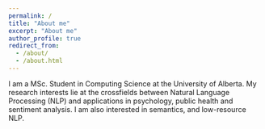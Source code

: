```yaml
---
permalink: /
title: "About me"
excerpt: "About me"
author_profile: true
redirect_from: 
  - /about/
  - /about.html
---
```


I am a MSc. Student in Computing Science at the University of Alberta.
My research interests lie at the crossfields between Natural Language Processing (NLP) and applications in psychology, public health and sentiment analysis. I am also interested in semantics, and low-resource NLP.
